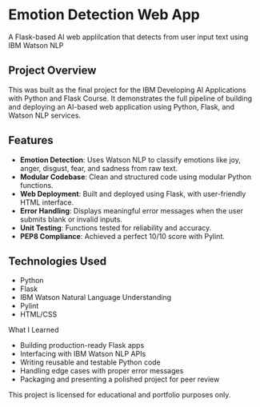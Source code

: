 # Emotion Detection Web App
A Flask-based AI web applilcation that detects from user input text using IBM Watson NLP

## Project Overview
This was built as the final project for the IBM Developing AI Applications with Python and Flask Course. It demonstrates the full pipeline of building and deploying an AI-based web application using Python, Flask, and Watson NLP services.

## Features 
- **Emotion Detection**: Uses Watson NLP to classify emotions like joy, anger, disgust, fear, and sadness from raw text.
- **Modular Codebase**: Clean and structured code using modular Python functions.
- **Web Deployment**: Built and deployed using Flask, with user-friendly HTML interface.
- **Error Handling**: Displays meaningful error messages when the user submits blank or invalid inputs.
- **Unit Testing**: Functions tested for reliability and accuracy.
- **PEP8 Compliance**: Achieved a perfect 10/10 score with Pylint.

## Technologies Used
- Python
- Flask
- IBM Watson Natural Language Understanding
- Pylint
- HTML/CSS

What I Learned 
- Building production-ready Flask apps
- Interfacing with IBM Watson NLP APIs
- Writing reusable and testable Python code
- Handling edge cases with proper error messages
- Packaging and presenting a polished project for peer review

This project is licensed for educational and portfolio purposes only.
